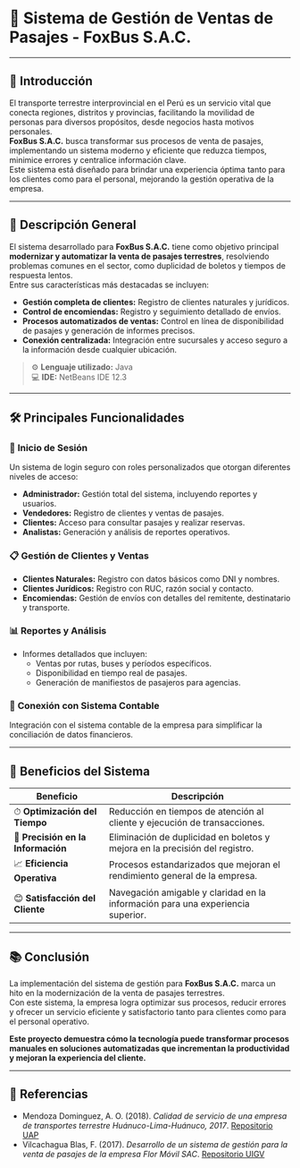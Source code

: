 # 🚌 **Sistema de Gestión de Ventas de Pasajes - FoxBus S.A.C.**

---

## 🌟 **Introducción**

El transporte terrestre interprovincial en el Perú es un servicio vital que conecta regiones, distritos y provincias, facilitando la movilidad de personas para diversos propósitos, desde negocios hasta motivos personales.  
**FoxBus S.A.C.** busca transformar sus procesos de venta de pasajes, implementando un sistema moderno y eficiente que reduzca tiempos, minimice errores y centralice información clave.  
Este sistema está diseñado para brindar una experiencia óptima tanto para los clientes como para el personal, mejorando la gestión operativa de la empresa.

---

## 🎯 **Descripción General**

El sistema desarrollado para **FoxBus S.A.C.** tiene como objetivo principal **modernizar y automatizar la venta de pasajes terrestres**, resolviendo problemas comunes en el sector, como duplicidad de boletos y tiempos de respuesta lentos.  
Entre sus características más destacadas se incluyen:

- **Gestión completa de clientes:** Registro de clientes naturales y jurídicos.
- **Control de encomiendas:** Registro y seguimiento detallado de envíos.
- **Procesos automatizados de ventas:** Control en línea de disponibilidad de pasajes y generación de informes precisos.
- **Conexión centralizada:** Integración entre sucursales y acceso seguro a la información desde cualquier ubicación.

> ⚙️ **Lenguaje utilizado:** Java  
> 💻 **IDE:** NetBeans IDE 12.3  

---

## 🛠️ **Principales Funcionalidades**

### 🚪 **Inicio de Sesión**
Un sistema de login seguro con roles personalizados que otorgan diferentes niveles de acceso:
- **Administrador:** Gestión total del sistema, incluyendo reportes y usuarios.
- **Vendedores:** Registro de clientes y ventas de pasajes.
- **Clientes:** Acceso para consultar pasajes y realizar reservas.
- **Analistas:** Generación y análisis de reportes operativos.

### 📋 **Gestión de Clientes y Ventas**
- **Clientes Naturales:** Registro con datos básicos como DNI y nombres.
- **Clientes Jurídicos:** Registro con RUC, razón social y contacto.
- **Encomiendas:** Gestión de envíos con detalles del remitente, destinatario y transporte.

### 📊 **Reportes y Análisis**
- Informes detallados que incluyen:
  - Ventas por rutas, buses y períodos específicos.
  - Disponibilidad en tiempo real de pasajes.
  - Generación de manifiestos de pasajeros para agencias.

### 🧾 **Conexión con Sistema Contable**
Integración con el sistema contable de la empresa para simplificar la conciliación de datos financieros.

---

## 🚀 **Beneficios del Sistema**

| **Beneficio**            | **Descripción**                                                                 |
|---------------------------|-------------------------------------------------------------------------------|
| ⏱ **Optimización del Tiempo** | Reducción en tiempos de atención al cliente y ejecución de transacciones.           |
| 🎯 **Precisión en la Información** | Eliminación de duplicidad en boletos y mejora en la precisión del registro.          |
| 📈 **Eficiencia Operativa** | Procesos estandarizados que mejoran el rendimiento general de la empresa.              |
| 😊 **Satisfacción del Cliente** | Navegación amigable y claridad en la información para una experiencia superior.      |

---

## 📚 **Conclusión**

La implementación del sistema de gestión para **FoxBus S.A.C.** marca un hito en la modernización de la venta de pasajes terrestres.  
Con este sistema, la empresa logra optimizar sus procesos, reducir errores y ofrecer un servicio eficiente y satisfactorio tanto para clientes como para el personal operativo.

**Este proyecto demuestra cómo la tecnología puede transformar procesos manuales en soluciones automatizadas que incrementan la productividad y mejoran la experiencia del cliente.**

---

## 🔗 **Referencias**

- Mendoza Dominguez, A. O. (2018). *Calidad de servicio de una empresa de transportes terrestre Huánuco-Lima-Huánuco, 2017*. [Repositorio UAP](https://repositorio.uap.edu.pe/handle/20.500.12990/5630)
- Vilcachagua Blas, F. (2017). *Desarrollo de un sistema de gestión para la venta de pasajes de la empresa Flor Móvil SAC*. [Repositorio UIGV](http://intra.uigv.edu.pe/handle/20.500.11818/1465)
